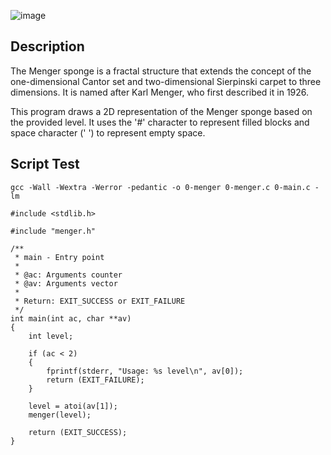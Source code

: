 ![image](https://github.com/TessierV/holbertonschool-interview/assets/113889290/dfeb46b7-f431-474b-86af-28716e119b25)


## Description
The Menger sponge is a fractal structure that extends the concept of the one-dimensional Cantor set and two-dimensional Sierpinski carpet to three dimensions. It is named after Karl Menger, who first described it in 1926.

This program draws a 2D representation of the Menger sponge based on the provided level. It uses the '#' character to represent filled blocks and space character (' ') to represent empty space.

## Script Test

```gcc -Wall -Wextra -Werror -pedantic -o 0-menger 0-menger.c 0-main.c -lm```

```#include <stdio.h>
#include <stdlib.h>

#include "menger.h"

/**
 * main - Entry point
 *
 * @ac: Arguments counter
 * @av: Arguments vector
 *
 * Return: EXIT_SUCCESS or EXIT_FAILURE
 */
int main(int ac, char **av)
{
    int level;

    if (ac < 2)
    {
        fprintf(stderr, "Usage: %s level\n", av[0]);
        return (EXIT_FAILURE);
    }

    level = atoi(av[1]);
    menger(level);

    return (EXIT_SUCCESS);
}
```
